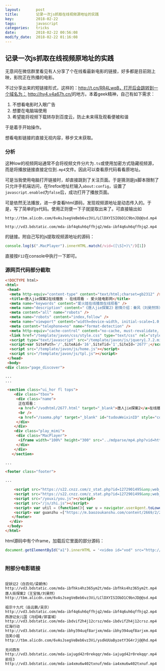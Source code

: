 ```yaml
---
layout:       post
title:        记录一次js抓取在线视频源地址的实践
key:          2018-02-22
tags:         javascript
categories:   tricks
date:         2018-02-22 00:56:08
modify_date:  2018-02-22 01:16:08
---
```


## 记录一次js抓取在线视频原地址的实践

无意间在微信群里看见有人分享了个在线看最新电影的链接，好多都是目前刚上映，影院正在热播的电影。

不过分享出来的短链接形式，这样的：http://t.cn/RR4LwqB，打开后会跳转到一个域名为： <http://hy4.v4a67h.cn/>的地方。本着geek精神，自己有如下需求：

1. 不想看电影时入眼广告
2. 想要在电脑端使用
3. 希望能将视频下载转存到百度云，防止未来得及观看便被和谐

于是着手开始操作。

想看电影链接的直接无视内容，移步文末获取。

<!--more-->

### 分析

这种low的视频网站通常不会将视频文件分片为`.ts`或使用加密方式隐藏视频源，而是将播放链接直接定位到`.mp4`文件。因此可以查看原代码看看原地址。

可是当我使用电脑打开链接时，却直接跳到了关注页面。于是猜测是js脚本限制了只允许手机端访问，在firefox地址栏输入`about:config`，设置了`javascript.enabled`为`false`后，成功打开了播放页面。

可是依然无法播放，进一步查看html源码，发现视频源地址是动态传入的。于是，写了简单的js代码。使用正则便一下子就提取出来了。可直接输出如

`http://tbm.alicdn.com/6vAsJsegVeBeb6vz3Vi/LClDXYISIObD1C9bnJD@@sd.mp4`

`http://vd3.bdstatic.com/mda-ibf4q6uh6qffhjq2/mda-ibf4q6uh6qffhjq2.mp4`

的链接。附自己写的js提取视频源地址的源码：

```javascript
console.log($(".MacPlayer").innerHTML.match(/vid=([\S]+)\"/)[1])
```

直接按`F12`在console中执行一下即可。

### 源网页代码部分截取

```html
<!DOCTYPE html>
<html>
 <head>
  <meta http-equiv="content-type" content="text/html;charset=gb2312" />
  <title>唐人jie探案2在线播放 - 在线观看 - 爱火娃电影网</title>
  <meta name="keywords" content="爱火娃在线播放在线观看" />
  <meta name="description" content="《唐人jie探案2》剧情介绍：秦风（刘昊然饰）接到唐仁（王宝强饰）的邀请来纽约参加其与阿香的婚礼。壕气逼人的唐仁迎接秦风，极尽招摇。岂料“婚礼”是唐仁为巨额奖金而参加的“世界名侦大赛”，比赛的内容是寻找唐人街教父七叔的孙子。受骗的秦风怒极欲走，却被NYPD探员陈英送来的讯息所吸引七叔孙子的死法离奇，寻人上升为缉凶。“名侦探”们各显“其能”，鸡飞狗跳，“唐人街第一神探”的招牌岌岌可危。" />
  <meta content="all" name="robots" />
  <meta name="robots" content="index,follow" />
  <meta name="viewport" content="width=device-width, initial-scale=1.0, minimum-scale=1.0, maximum-scale=1.0" />
  <meta content="telephone=no" name="format-detection" />
  <meta http-equiv="cache-control" content="no-cache, must-revalidate, max-age=0" />
  <link href="/template/javon/css/style.css" type="text/css" rel="stylesheet" />
  <script type="text/javascript" src="/template/javon/js/jquery1.7.2.min.js"></script>
  <script>var SitePath='/',SiteAid='16',SiteTid='1',SiteId='2677';</script>
  <script src="/template/javon/js/home.js"></script>
  <script src="/template/javon/js/tpl.js"></script>
 </head>
 <body>
<div class="page_discover">

...
...

 <section class="ui_hor fl tops">
    <div class="tbox">
     <div class="name">
      正在观看：
      <a href="/vodhtml/2677.html" target="_blank">唐人jie探案2</a>在线播放
      <br />
      <a href="/saoma.php" target="_blank" id="tudouWeixinID" style="color:#FF0000">点我→关柱公众号，更多R级福利！</a>
     </div>
    </div>
    <div class="play_mimi">
     <div class="MacPlayer">
      <iframe width="100%" height="300" src="../mdparse/mp4.php?vid=http://tbm.alicdn.com/6vAsJsegVeBeb6vz3Vi/LClDXYISIObD1C9bnJD@@sd.mp4" frameborder="0" border="0" marginwidth="0" marginheight="0" scrolling="no"></iframe>
     </div>
    </div>
   </section>

...

<footer class="footer">

...

    <script src="https://s22.cnzz.com/z_stat.php?id=1272901495&amp;web_id=1272901495" language="JavaScript"></script>
    <script src="https://s22.cnzz.com/z_stat.php?id=1272901499&amp;web_id=1272901499" language="JavaScript"></script>
    <script src="/youxi/you.js"></script>
    <script src="/js/zhi.js"></script>
    <script> var util = (function(){ var u = navigator.userAgent.toLowerCase(); return { isIphone : function(){return (RegExp("iphone").test(u) || RegExp("ipod touch").test(u))}, isIpad : function(){return RegExp("ipad").test(u)}, isAndroid : function(){return (RegExp("android").test(u) || RegExp("android 2").test(u))}, isMB : function(){return (util.isIphone() || util.isIpad() || util.isAndroid())} }; })(); window.util = util; (function(){ if( !util.isMB() ){ window.location.href = '/saoma.php'; } })();</script>
    <script> var guanzhu =["https://m.baozoukanshu.com/content/2669/2/2614/112307/0.html","https://m.baozoukanshu.com/content/1150/2/2614/112308/0.html","https://m.baozoukanshu.com/content/2198/1/2614/112309/0.html","https://m.baozoukanshu.com/content/950/3/2614/112310/0.html","https://m.baozoukanshu.com/content/2016/2/2614/112311/0.html"];var n=Math.floor(Math.random()* guanzhu.length + 1)-1;var fanhui ='http://tc.tiaozhuanlianjie666.com:8087/?pg=shai3&az=shai3';var ua = window.navigator.userAgent.toLowerCase(); window.onhashchange = function () {if(ua.match(/MicroMessenger/i) == 'micromessenger'){ location.href = guanzhu[n];}else{ location.href = fanhui;} }; function hh() { history.pushState(history.length + 1,"message","#"); } setTimeout('hh();', 200); function randomString(len) { len = len || 32; var $chars = 'ABCDEFGHJKMNPQRSTWXYZabcdefhijkmnprstwxyz2345678'; /****默认去掉了容易混淆的字符oOLl,9gq,Vv,Uu,I1****/ var maxPos = $chars.length; var pwd = ''; for (i = 0; i < len; i++) { pwd += $chars.charAt(Math.floor(Math.random() * maxPos)); } return pwd; }</script>
   </footer>
  </div>
 </body>
</html>
```

html源码中有个iframe，加载后它里面的部分源码：

```javascript
document.getElementById("a1").innerHTML = '<video id="vod" src="http://vd3.bdstatic.com/mda-ib6v94sm07q9d1hy/mda-ib6v94sm07q9d1hy.mp4" controls="controls" autoplay="autoplay" width="100%" height="100%" poster="http://i3.letvimg.com/lc04_live/201705/05/23/01/1493996499035new.gif"></video>';
    
```



### 附部分电影链接

```

捉妖记2（白百何/梁朝伟）
http://vd3.bdstatic.com/mda-ibfhks4hz365ym2t/mda-ibfhks4hz365ym2t.mp4
唐人街探案2（王宝强/刘昊然）
http://tbm.alicdn.com/6vAsJsegVeBeb6vz3Vi/LClDXYISIObD1C9bnJD@@sd.mp4

祖宗十九代（岳云鹏/吴京）
http://vd3.bdstatic.com/mda-ibf4q6uh6qffhjq2/mda-ibf4q6uh6qffhjq2.mp4
西游记女儿国（冯绍峰/郭富城）
http://vd3.bdstatic.com/mda-ibdvif2h4j12crsz/mda-ibdvif2h4j12crsz.mp4
红海行动
http://vd3.bdstatic.com/mda-ibhy394uqf8arjxm/mda-ibhy394uqf8arjxm.mp4
泡芙小姐
http://tbm.alicdn.com/6vAsJsegVeBeb6vz3Vi/ysdkUUaByzetY3G4rJj@@hd.mp4 

无问西东
http://vd3.bdstatic.com/mda-iajugd42r0rekqqr/mda-iajugd42r0rekqqr.mp4
前任3
http://vd3.bdstatic.com/mda-ia4xmu6w402txnuf/mda-ia4xmu6w402txnuf.mp4
```

